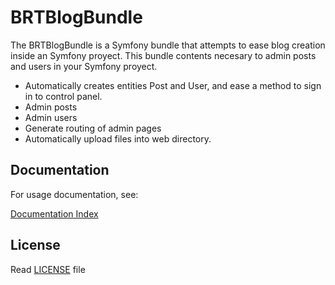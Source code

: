 BRTBlogBundle
====

The BRTBlogBundle is a Symfony bundle that attempts to ease blog creation inside an Symfony proyect. This bundle contents necesary to admin posts and users in your Symfony proyect. 

+ Automatically creates entities Post and User, and ease a method to sign in to control panel.
+ Admin posts 
+ Admin users
+ Generate routing of admin pages
+ Automatically upload files into web directory.

Documentation
---
For usage documentation, see:

[Documentation Index](Resources/doc/index.md)

License
---
Read [LICENSE](LICENSE) file